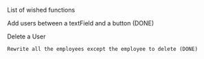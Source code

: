 List of wished functions

Add users between a textField and a button (DONE)

Delete a User
    
    Rewrite all the employees except the employee to delete (DONE)